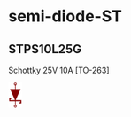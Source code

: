 # semi-diode-ST

## STPS10L25G
Schottky 25V 10A [TO-263]

![STPS10L25G__1__1](/images/semi-diode-Vishay__SS12__1__1.png?raw=true) 

